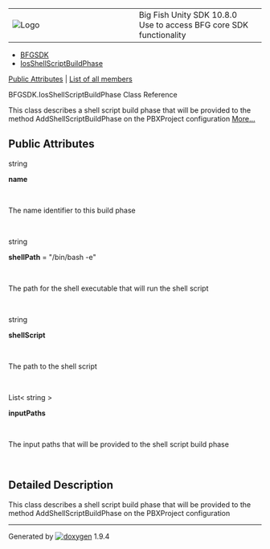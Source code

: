 <table>
<colgroup>
<col style="width: 50%" />
<col style="width: 50%" />
</colgroup>
<tbody>
<tr class="odd">
<td><img src="Icon-100.png" alt="Logo" /></td>
<td><div id="projectname">
Big Fish Unity SDK<span id="projectnumber"> 10.8.0</span>
</div>
<div id="projectbrief">
Use to access BFG core SDK functionality
</div></td>
</tr>
</tbody>
</table>

  - [BFGSDK](namespace_b_f_g_s_d_k.html)
  - [IosShellScriptBuildPhase](class_b_f_g_s_d_k_1_1_ios_shell_script_build_phase.html)

[Public Attributes](#pub-attribs) | [List of all
members](class_b_f_g_s_d_k_1_1_ios_shell_script_build_phase-members.html)

BFGSDK.IosShellScriptBuildPhase Class Reference

This class describes a shell script build phase that will be provided to
the method AddShellScriptBuildPhase on the PBXProject configuration
[More...](class_b_f_g_s_d_k_1_1_ios_shell_script_build_phase.html#details)

##  Public Attributes

string 

**name**

 

The name identifier to this build phase  

 

string 

**shellPath** = "/bin/bash -e"

 

The path for the shell executable that will run the shell script  

 

string 

**shellScript**

 

The path to the shell script  

 

List\< string \> 

**inputPaths**

 

The input paths that will be provided to the shell script build phase  

 

## Detailed Description

This class describes a shell script build phase that will be provided to
the method AddShellScriptBuildPhase on the PBXProject configuration

-----

Generated
by [![doxygen](doxygen.svg)](https://www.doxygen.org/index.html) 1.9.4
